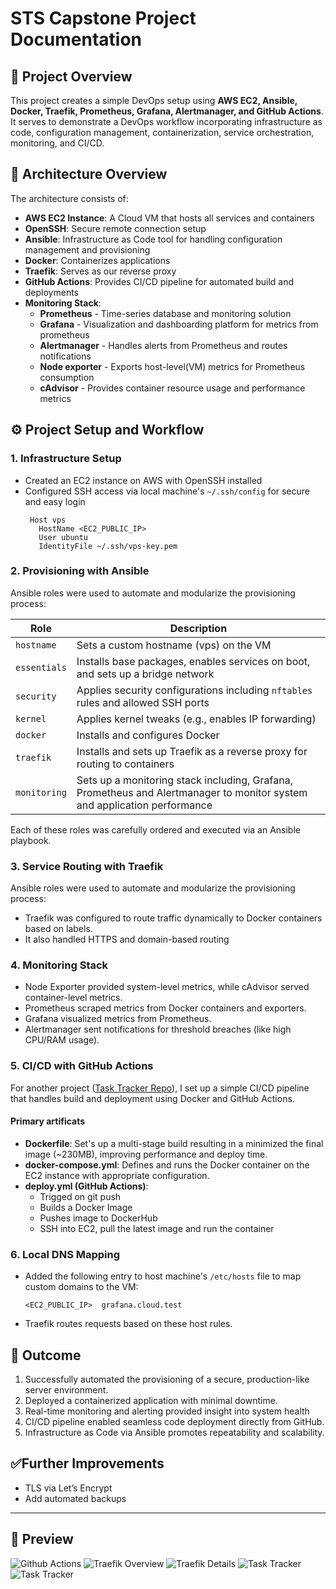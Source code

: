 # STS Capstone Project Documentation

## 🚀 Project Overview

This project creates a simple DevOps setup using **AWS EC2, Ansible, Docker, Traefik, Prometheus, Grafana, Alertmanager, and GitHub Actions**. It serves to demonstrate a DevOps workflow incorporating infrastructure as code, configuration management, containerization, service orchestration, monitoring, and CI/CD.

## 🚀 Architecture Overview

The architecture consists of:

- **AWS EC2 Instance**: A Cloud VM that hosts all services and containers
- **OpenSSH**: Secure remote connection setup
- **Ansible**: Infrastructure as Code tool for handling configuration management and provisioning
- **Docker**: Containerizes applications
- **Traefik**: Serves as our reverse proxy
- **GitHub Actions**: Provides CI/CD pipeline for automated build and deployments
- **Monitoring Stack**:
  - **Prometheus** - Time-series database and monitoring solution
  - **Grafana** - Visualization and dashboarding platform for metrics from prometheus
  - **Alertmanager** - Handles alerts from Prometheus and routes notifications
  - **Node exporter** - Exports host-level(VM) metrics for Prometheus consumption
  - **cAdvisor** - Provides container resource usage and performance metrics

## ⚙️ Project Setup and Workflow

### 1. Infrastructure Setup

- Created an EC2 instance on AWS with OpenSSH installed
- Configured SSH access via local machine's `~/.ssh/config` for secure and easy login
  ```
   Host vps
     HostName <EC2_PUBLIC_IP>
     User ubuntu
     IdentityFile ~/.ssh/vps-key.pem
  ```

### 2. Provisioning with Ansible

Ansible roles were used to automate and modularize the provisioning process:

| Role         | Description                                                                                                              |
| ------------ | ------------------------------------------------------------------------------------------------------------------------ |
| `hostname`   | Sets a custom hostname (vps) on the VM                                                                                   |
| `essentials` | Installs base packages, enables services on boot, and sets up a bridge network                                           |
| `security`   | Applies security configurations including `nftables` rules and allowed SSH ports                                         |
| `kernel`     | Applies kernel tweaks (e.g., enables IP forwarding)                                                                      |
| `docker`     | Installs and configures Docker                                                                                           |
| `traefik`    | Installs and sets up Traefik as a reverse proxy for routing to containers                                                |
| `monitoring` | Sets up a monitoring stack including, Grafana, Prometheus and Alertmanager to monitor system and application performance |

Each of these roles was carefully ordered and executed via an Ansible playbook.

### 3. Service Routing with Traefik

Ansible roles were used to automate and modularize the provisioning process:

- Traefik was configured to route traffic dynamically to Docker containers based on labels.
- It also handled HTTPS and domain-based routing

### 4. Monitoring Stack

- Node Exporter provided system-level metrics, while cAdvisor served container-level metrics.
- Prometheus scraped metrics from Docker containers and exporters.
- Grafana visualized metrics from Prometheus.
- Alertmanager sent notifications for threshold breaches (like high CPU/RAM usage).

### 5. CI/CD with GitHub Actions

For another project ([Task Tracker Repo](https://github.com/wynn-stan/task-tracker)), I set up a simple CI/CD pipeline that handles build and deployment using Docker and GitHub Actions.

#### Primary artificats

- **Dockerfile**: Set's up a multi-stage build resulting in a minimized the final image (~230MB), improving performance and deploy time.
- **docker-compose.yml**: Defines and runs the Docker container on the EC2 instance with appropriate configuration.
- **deploy.yml (GitHub Actions)**:
  - Trigged on git push
  - Builds a Docker Image
  - Pushes image to DockerHub
  - SSH into EC2, pull the latest image and run the container

### 6. Local DNS Mapping

- Added the following entry to host machine's `/etc/hosts` file to map custom domains to the VM:
  ```
  <EC2_PUBLIC_IP>  grafana.cloud.test
  ```
- Traefik routes requests based on these host rules.

## 🎯 Outcome

1. Successfully automated the provisioning of a secure, production-like server environment.
2. Deployed a containerized application with minimal downtime.
3. Real-time monitoring and alerting provided insight into system health
4. CI/CD pipeline enabled seamless code deployment directly from GitHub.
5. Infrastructure as Code via Ansible promotes repeatability and scalability.

## ✅Further Improvements

- TLS via Let’s Encrypt
- Add automated backups

---

## 📸 Preview

![Github Actions](./media/github-actions.png 'Github Actions')
![Traefik Overview](./media/traefik-overview.png 'Traefik Overview')
![Traefik Details](./media/traefik-details.png 'Traefik Details')
![Task Tracker](./media/grafana.png 'Task Tracker')
![Task Tracker](./media/task-tracker.png 'Task Tracker')
